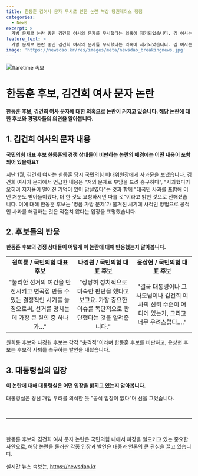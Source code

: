 ```yaml
---
title: 한동훈 김여사 문자 무시로 인한 논란 부상 당권레이스 쟁점
categories:
  - News
excerpt: >
  가방 문제로 논란 중인 김건희 여사의 문자를 무시했다는 의혹이 제기되었습니다. 김 여사는 저의 문제로 부담을 드려 송구하다며 사과하겠다는 내용이 포함된 문자를 보냈지만, 해당 문자에 대한 답변은 없었던 것으로 전해졌습니다. 이에 한동훈 후보는 공개적인 통로를 통해 사과가 필요하다는 의견을 전달했다고 주장하며 논란을 해명하고 있습니다. 그러나 여러 후보들은 한 후보의 명품가방 문제로 인한 실수에 대해 비판을 이어가고 있습니다.
feature_text: >
  가방 문제로 논란 중인 김건희 여사의 문자를 무시했다는 의혹이 제기되었습니다. 김 여사는 저의 문제로 부담을 드려 송구하다며 사과하겠다는 내용이 포함된 문자를 보냈지만, 해당 문자에 대한 답변은 없었던 것으로 전해졌습니다. 이에 한동훈 후보는 공개적인 통로를 통해 사과가 필요하다는 의견을 전달했다고 주장하며 논란을 해명하고 있습니다. 그러나 여러 후보들은 한 후보의 명품가방 문제로 인한 실수에 대해 비판을 이어가고 있습니다.
image: 'https://newsdao.kr/res/images/meta/newsdao_breakingnews.jpg'
---
```


<p><img src="https://newsdao.kr/res/images/meta/newsdao_breakingnews.jpg" alt="flaretime 속보" /></p>

<h1 data-ke-size="size26">한동훈 후보, 김건희 여사 문자 논란</h1>

<p data-ke-size="size16"><b>한동훈 후보, 김건희 여사 문자에 대한 의혹으로 논란이 커지고 있습니다. 해당 논란에 대한 후보와 경쟁자들의 의견을 알아봅니다.</b></p>

<h2 data-ke-size="size26">1. 김건희 여사의 문자 내용</h2>

<p data-ke-size="size16"><b>국민의힘 대표 후보 한동훈의 경쟁 상대들이 비판하는 논란의 배경에는 어떤 내용이 포함되어 있을까요?</b></p>

<p data-ke-size="size16">지난 1월, 김건희 여사는 한동훈 당시 국민의힘 비대위원장에게 사과문을 보냈습니다. 김건희 여사가 문자에서 언급한 내용은 "저의 문제로 부담을 드려 송구하다", "사과했다가 오히려 지지율이 떨어진 기억이 있어 망설였다"는 것과 함께 "대국민 사과를 포함해 어떤 처분도 받아들이겠다, 더 한 것도 요청하시면 따를 것"이라고 밝힌 것으로 전해졌습니다. 이에 대해 한동훈 후보는 '명품 가방 문제'가 불거진 시기에 사적인 방법으로 공적인 사과를 해결하는 것은 적절치 않다는 입장을 표명했습니다.</p>

<h2 data-ke-size="size26">2. 후보들의 반응</h2>

<p data-ke-size="size16"><b>한동훈 후보의 경쟁 상대들이 어떻게 이 논란에 대해 반응했는지 알아봅니다.</b></p>

<table>
<tbody>
<tr>
<td style="text-align: center; height: 17px;"><b>원희룡 / 국민의힘 대표 후보</b></td>
<td style="text-align: center; height: 17px;"><b>나경원 / 국민의힘 대표 후보</b></td>
<td style="text-align: center; height: 17px;"><b>윤상현 / 국민의힘 대표 후보</b></td>
</tr>
<tr>
<td style="text-align: center; height: 17px;">"불리한 선거의 여건을 반전시키고 변곡점 만들 수 있는 결정적인 시기를 놓침으로써, 선거를 망치는 데 가장 큰 원인 중 하나가…" </td>
<td style="text-align: center; height: 17px;">"상당히 정치적으로 미숙한 판단을 했다고 보고요. 가장 중요한 이슈를 독단적으로 판단했다는 것을 알려줍니다."</td>
<td style="text-align: center; height: 17px;">"결국 대통령이나 그 사모님이나 김건희 여사의 신뢰 수준이 어디에 있는가, 그리고 너무 우려스럽다…."</td>
</tr>
</tbody>
</table>

<p data-ke-size="size16">원희룡 후보와 나경원 후보는 각각 "충격적"이라며 한동훈 후보를 비판하고, 윤상현 후보는 후보직 사퇴를 촉구하는 발언을 내놨습니다.</p>

<h2 data-ke-size="size26">3. 대통령실의 입장</h2>

<p data-ke-size="size16"><b>이 논란에 대해 대통령실은 어떤 입장을 밝히고 있는지 알아봅니다.</b></p>

<p data-ke-size="size16">대통령실은 경선 개입 우려를 의식한 듯 "공식 입장이 없다"며 선을 그었습니다.</p>

<p data-ke-size="size16">&nbsp;</p>

<hr>

<p data-ke-size="size16">&nbsp;</p>

<p data-ke-size="size16">한동훈 후보와 김건희 여사 문자 논란은 국민의힘 내에서 파장을 일으키고 있는 중요한 사안으로, 해당 논란을 둘러싼 각종 입장과 발언은 대중과 언론의 큰 관심을 끌고 있습니다.</p>
실시간 뉴스 속보는, <a href="https://newsdao.kr" rel="dofollow">https://newsdao.kr</a>


